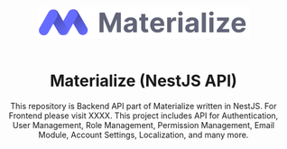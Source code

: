 <div align="center">
<img src="./public/images/logo.svg" alt="Materialize Logo">
</div><br>
<h1 align="center">
  Materialize (NestJS API)
</h1>
<p align="center"> This repository is Backend API part of Materialize written in NestJS. For Frontend please visit XXXX. This project includes API for Authentication, User Management, Role Management, Permission Management, Email Module, Account Settings, Localization, and many more. </p>
